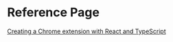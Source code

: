 # Reference Page

[Creating a Chrome extension with React and TypeScript](https://blog.logrocket.com/creating-chrome-extension-react-typescript/)